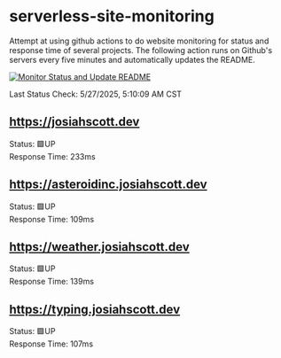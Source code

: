 # serverless-site-monitoring
Attempt at using github actions to do website monitoring for status and response time of several projects. The following action runs on Github's servers every five minutes and automatically updates the README.  

[![Monitor Status and Update README](https://github.com/JosiahSco/serverless-site-monitoring/actions/workflows/monitor.yaml/badge.svg)](https://github.com/JosiahSco/serverless-site-monitoring/actions/workflows/monitor.yaml)

Last Status Check: 5/27/2025, 5:10:09 AM CST

## https://josiahscott.dev
Status: 🟩UP  
Response Time: 233ms

## https://asteroidinc.josiahscott.dev
Status: 🟩UP  
Response Time: 109ms

## https://weather.josiahscott.dev
Status: 🟩UP  
Response Time: 139ms

## https://typing.josiahscott.dev
Status: 🟩UP  
Response Time: 107ms

